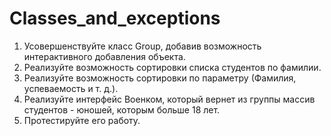 # Classes_and_exceptions
1. Усовершенствуйте класс Group, добавив возможность
интерактивного добавления объекта.
2. Реализуйте возможность сортировки списка студентов
по фамилии.
3. Реализуйте возможность сортировки по параметру
(Фамилия, успеваемость и т. д.).
4. Реализуйте интерфейс Военком, который вернет из группы
массив студентов - юношей, которым больше 18 лет.
5. Протестируйте его работу.
